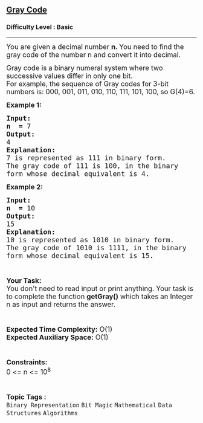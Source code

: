 <h2><a href="https://practice.geeksforgeeks.org/problems/gray-code4907/1">Gray Code</a></h2><h3>Difficulty Level : Basic</h3><hr><div class="problems_problem_content__Xm_eO"><p><span style="font-size:18px">You are given a decimal number <strong>n. </strong>You need to find the gray code of the number n and convert&nbsp;it into decimal.</span></p>

<p><span style="font-size:18px">Gray code is a binary numeral system where two successive values differ in only one bit.<br>
For example, the sequence of Gray codes for 3-bit numbers is: 000, 001, 011, 010, 110, 111, 101, 100, so&nbsp;G(4)=6.</span></p>

<p><span style="font-size:18px"><strong>Example 1:</strong></span></p>

<pre><span style="font-size:18px"><strong>Input:
n  =</strong> 7</span>
<span style="font-size:18px"><strong>Output:</strong></span>
<span style="font-size:18px">4</span>
<span style="font-size:18px"><strong>Explanation:</strong></span>
<span style="font-size:18px">7 is represented as 111 in binary form.
The gray code of 111 is 100, in the binary
form whose decimal equivalent is 4.</span></pre>

<p><span style="font-size:18px"><strong>Example 2:</strong></span></p>

<pre><span style="font-size:18px"><strong>Input:
n  =</strong> 10</span>
<span style="font-size:18px"><strong>Output:</strong></span>
<span style="font-size:18px">15</span>
<span style="font-size:18px"><strong>Explanation:</strong></span>
<span style="font-size:18px">10 is represented as 1010 in binary form.
The gray code of 1010 is 1111, in the&nbsp;binary
form whose decimal equivalent is 15<strong>.</strong></span></pre>

<p>&nbsp;</p>

<p><span style="font-size:18px"><strong>Your Task:</strong><br>
You don't need to read input or print anything. Your task is to complete the function <strong>getGray()</strong> which takes an Integer n as input and returns the answer.</span></p>

<p>&nbsp;</p>

<p><span style="font-size:18px"><strong>Expected Time Complexity:</strong> O(1)<br>
<strong>Expected Auxiliary Space:</strong> O(1)</span></p>

<p>&nbsp;</p>

<p><span style="font-size:18px"><strong>Constraints:</strong></span><br>
<span style="font-size:18px">0 &lt;= n &lt;= 10<sup>8</sup></span></p>
</div><br><p><span style=font-size:18px><strong>Topic Tags : </strong><br><code>Binary Representation</code>&nbsp;<code>Bit Magic</code>&nbsp;<code>Mathematical</code>&nbsp;<code>Data Structures</code>&nbsp;<code>Algorithms</code>&nbsp;